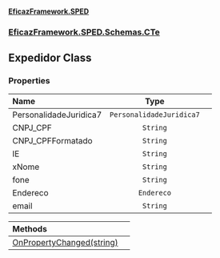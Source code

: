 #### [EficazFramework.SPED](EficazFrameworkSPED.md 'EficazFramework SPED')
### [EficazFramework.SPED.Schemas.CTe](EficazFramework.SPED.Schemas.CTe.md 'EficazFramework.SPED.Schemas.CTe')

## Expedidor Class
### Properties

| Name | Type | |
| :--- | :---: | :--- |
| PersonalidadeJuridica7 | `PersonalidadeJuridica7` |  |
| CNPJ_CPF | `String` |  |
| CNPJ_CPFFormatado | `String` |  |
| IE | `String` |  |
| xNome | `String` |  |
| fone | `String` |  |
| Endereco | `Endereco` |  |
| email | `String` |  |

| Methods | |
| :--- | :--- |
| [OnPropertyChanged(string)](EficazFramework.SPED.Schemas.CTe/Expedidor/OnPropertyChanged(string).md 'EficazFramework.SPED.Schemas.CTe.Expedidor.OnPropertyChanged(string)') | |
